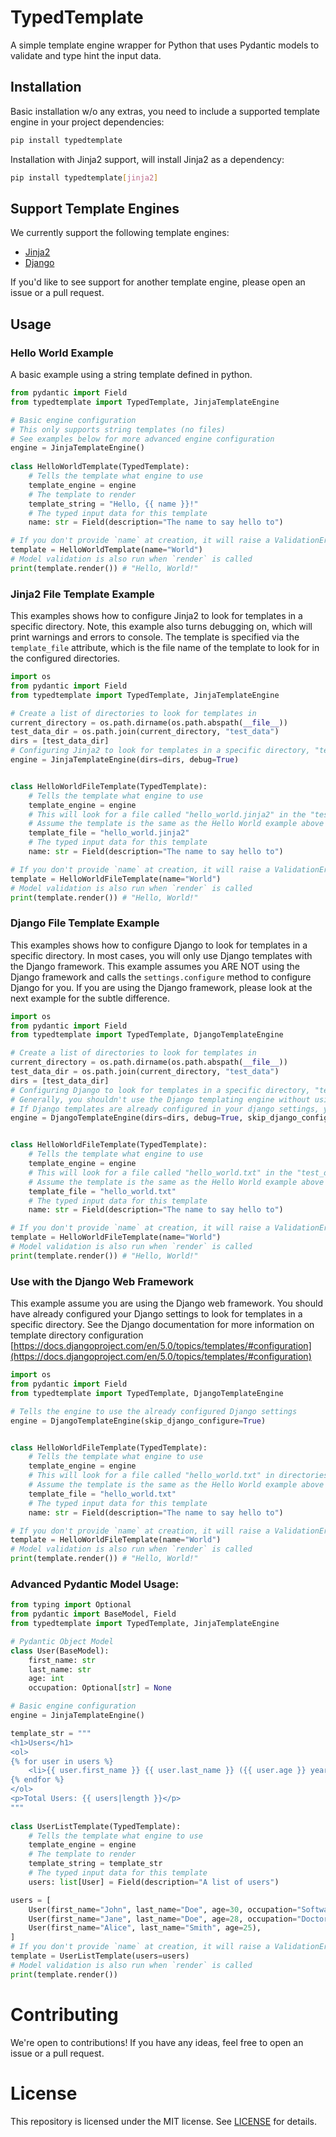 # TypedTemplate

A simple template engine wrapper for Python that uses Pydantic models to validate and type hint the input data.

## Installation

Basic installation w/o any extras, you need to include a supported template engine in your project dependencies:
```bash
pip install typedtemplate
```

Installation with Jinja2 support, will install Jinja2 as a dependency:
```bash
pip install typedtemplate[jinja2]
```

## Support Template Engines 

We currently support the following template engines:
- [Jinja2](https://jinja.palletsprojects.com/en/3.0.x/)
- [Django](https://docs.djangoproject.com/en/3.2/topics/templates/)

If you'd like to see support for another template engine, please open an issue or a pull request.

## Usage

### Hello World Example

A basic example using a string template defined in python.

```python
from pydantic import Field
from typedtemplate import TypedTemplate, JinjaTemplateEngine

# Basic engine configuration
# This only supports string templates (no files)
# See examples below for more advanced engine configuration
engine = JinjaTemplateEngine()
    
class HelloWorldTemplate(TypedTemplate):
    # Tells the template what engine to use
    template_engine = engine
    # The template to render
    template_string = "Hello, {{ name }}!"
    # The typed input data for this template
    name: str = Field(description="The name to say hello to")

# If you don't provide `name` at creation, it will raise a ValidationError
template = HelloWorldTemplate(name="World")
# Model validation is also run when `render` is called
print(template.render()) # "Hello, World!"
```

### Jinja2 File Template Example

This examples shows how to configure Jinja2 to look for templates in a specific directory.
Note, this example also turns debugging on, which will print warnings and errors to console.
The template is specified via the `template_file` attribute, which is the file name of the template to look for in the configured directories.

```python
import os
from pydantic import Field
from typedtemplate import TypedTemplate, JinjaTemplateEngine

# Create a list of directories to look for templates in
current_directory = os.path.dirname(os.path.abspath(__file__))
test_data_dir = os.path.join(current_directory, "test_data")
dirs = [test_data_dir]
# Configuring Jinja2 to look for templates in a specific directory, "test_data" in this case
engine = JinjaTemplateEngine(dirs=dirs, debug=True)


class HelloWorldFileTemplate(TypedTemplate):
    # Tells the template what engine to use
    template_engine = engine
    # This will look for a file called "hello_world.jinja2" in the "test_data" directory
    # Assume the template is the same as the Hello World example above
    template_file = "hello_world.jinja2"
    # The typed input data for this template
    name: str = Field(description="The name to say hello to")

# If you don't provide `name` at creation, it will raise a ValidationError
template = HelloWorldFileTemplate(name="World")
# Model validation is also run when `render` is called
print(template.render()) # "Hello, World!"
```

### Django File Template Example

This examples shows how to configure Django to look for templates in a specific directory.
In most cases, you will only use Django templates with the Django framework. 
This example assumes you ARE NOT using the Django framework and calls the `settings.configure` method to configure Django for you.
If you are using the Django framework, please look at the next example for the subtle difference.

```python
import os
from pydantic import Field
from typedtemplate import TypedTemplate, DjangoTemplateEngine

# Create a list of directories to look for templates in
current_directory = os.path.dirname(os.path.abspath(__file__))
test_data_dir = os.path.join(current_directory, "test_data")
dirs = [test_data_dir]
# Configuring Django to look for templates in a specific directory, "test_data" in this case
# Generally, you shouldn't use the Django templating engine without using the Django framework
# If Django templates are already configured in your django settings, you can drop the `dirs` parameter and set `skip_django_configure` to `True`
engine = DjangoTemplateEngine(dirs=dirs, debug=True, skip_django_configure=False)


class HelloWorldFileTemplate(TypedTemplate):
    # Tells the template what engine to use
    template_engine = engine
    # This will look for a file called "hello_world.txt" in the "test_data" directory
    # Assume the template is the same as the Hello World example above
    template_file = "hello_world.txt"
    # The typed input data for this template
    name: str = Field(description="The name to say hello to")

# If you don't provide `name` at creation, it will raise a ValidationError
template = HelloWorldFileTemplate(name="World")
# Model validation is also run when `render` is called
print(template.render()) # "Hello, World!"
```

### Use with the Django Web Framework
This example assume you are using the Django web framework.
You should have already configured your Django settings to look for templates in a specific directory.
See the Django documentation for more information on template directory configuration [https://docs.djangoproject.com/en/5.0/topics/templates/#configuration](https://docs.djangoproject.com/en/5.0/topics/templates/#configuration)

```python
import os
from pydantic import Field
from typedtemplate import TypedTemplate, DjangoTemplateEngine

# Tells the engine to use the already configured Django settings
engine = DjangoTemplateEngine(skip_django_configure=True)


class HelloWorldFileTemplate(TypedTemplate):
    # Tells the template what engine to use
    template_engine = engine
    # This will look for a file called "hello_world.txt" in directories configured in your Django settings
    # Assume the template is the same as the Hello World example above
    template_file = "hello_world.txt"
    # The typed input data for this template
    name: str = Field(description="The name to say hello to")

# If you don't provide `name` at creation, it will raise a ValidationError
template = HelloWorldFileTemplate(name="World")
# Model validation is also run when `render` is called
print(template.render()) # "Hello, World!"
```


### Advanced Pydantic Model Usage:

```python
from typing import Optional
from pydantic import BaseModel, Field
from typedtemplate import TypedTemplate, JinjaTemplateEngine

# Pydantic Object Model
class User(BaseModel):
    first_name: str
    last_name: str
    age: int
    occupation: Optional[str] = None

# Basic engine configuration
engine = JinjaTemplateEngine()

template_str = """
<h1>Users</h1>
<ol>
{% for user in users %}
    <li>{{ user.first_name }} {{ user.last_name }} ({{ user.age }} years old){% if user.occupation %}: {{ user.occupation }}{% endif %}</li>
{% endfor %}
</ol>
<p>Total Users: {{ users|length }}</p>
"""
    
class UserListTemplate(TypedTemplate):
    # Tells the template what engine to use
    template_engine = engine
    # The template to render
    template_string = template_str
    # The typed input data for this template
    users: list[User] = Field(description="A list of users")

users = [
    User(first_name="John", last_name="Doe", age=30, occupation="Software Engineer"),
    User(first_name="Jane", last_name="Doe", age=28, occupation="Doctor"),
    User(first_name="Alice", last_name="Smith", age=25),
]
# If you don't provide `name` at creation, it will raise a ValidationError
template = UserListTemplate(users=users)
# Model validation is also run when `render` is called
print(template.render())
```

# Contributing

We're open to contributions! If you have any ideas, feel free to open an issue or a pull request.

# License

This repository is licensed under the MIT license. See [LICENSE](https://raw.githubusercontent.com/Shakakai/typedtemplate/main/LICENSE) for details.
